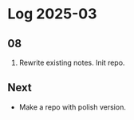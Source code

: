 # Log 2025-03

## 08

1. Rewrite existing notes. Init repo.

## Next

- Make a repo with polish version.
